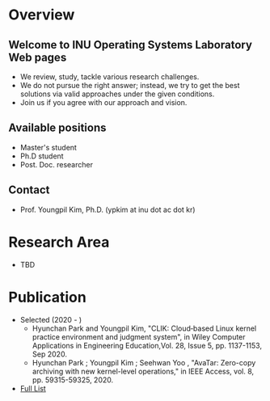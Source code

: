 # Overview
## Welcome to INU Operating Systems Laboratory Web pages

- We review, study, tackle various research challenges.
- We do not pursue the right answer; instead, we try to get the best solutions via valid approaches under the given conditions.
- Join us if you agree with our approach and vision.

## Available positions

- Master's student
- Ph.D student
- Post. Doc. researcher

## Contact

- Prof. Youngpil Kim, Ph.D. (ypkim at inu dot ac dot kr)

# Research Area

- TBD

# Publication

- Selected (2020 - )
  - Hyunchan Park and Youngpil Kim, "CLIK: Cloud‐based Linux kernel practice environment and judgment system", in Wiley Computer Applications in Engineering Education,Vol. 28, Issue 5, pp. 1137-1153, Sep 2020.
  - Hyunchan Park ; Youngpil Kim ; Seehwan Yoo , "AvaTar: Zero-copy archiving with new kernel-level operations," in IEEE Access, vol. 8, pp. 59315-59325, 2020.   
- [Full List](https://scholar.google.co.kr/citations?user=mLzIIj0AAAAJ&hl=ko)
